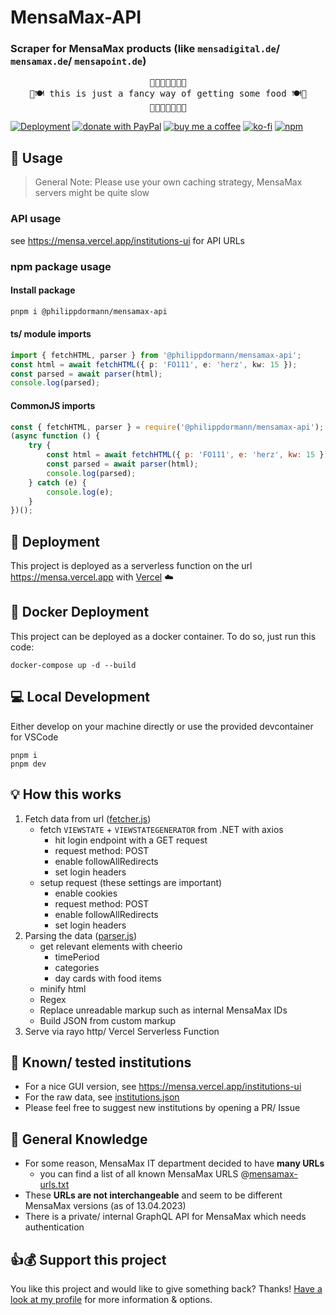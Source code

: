 # MensaMax-API

### Scraper for MensaMax products (like `mensadigital.de`/ `mensamax.de`/ `mensapoint.de`)

<pre style="text-align:center">
🍲🥘🥡🍛🍜🦐🥔
🍴🍽️ this is just a fancy way of getting some food 🍽️🍴
🍲🥘🥡🍛🍜🦐🥔
</pre>

[![Deployment](https://badgen.net/badge/Deployment/Vercel/black)](https://mensa.vercel.app) [![donate with PayPal](https://img.shields.io/badge/paypal-donate-yellow.svg)](https://paypal.me/philippdormann) [![buy me a coffee](https://img.shields.io/badge/buymeacoffee-donate-yellow.svg)](https://buymeacoffee.com/philippdormann) [![ko-fi](https://badgen.net/badge/ko-fi/donate/yellow)](https://ko-fi.com/V7V4I6I8) [![npm](https://img.shields.io/npm/dy/@philippdormann/mensamax-api?label=npm%20downloads)](https://www.npmjs.com/package/@philippdormann/mensamax-api)

## 🧐 Usage
> General Note: Please use your own caching strategy, MensaMax servers might be quite slow
### API usage
see <https://mensa.vercel.app/institutions-ui> for API URLs

### npm package usage
#### Install package
```bash
pnpm i @philippdormann/mensamax-api
```
#### ts/ module imports
```ts
import { fetchHTML, parser } from '@philippdormann/mensamax-api';
const html = await fetchHTML({ p: 'FO111', e: 'herz', kw: 15 });
const parsed = await parser(html);
console.log(parsed);
```
#### CommonJS imports
```js
const { fetchHTML, parser } = require('@philippdormann/mensamax-api');
(async function () {
	try {
		const html = await fetchHTML({ p: 'FO111', e: 'herz', kw: 15 });
		const parsed = await parser(html);
		console.log(parsed);
	} catch (e) {
		console.log(e);
	}
})();
```

## 🚀 Deployment
This project is deployed as a serverless function on the url <https://mensa.vercel.app> with [Vercel](https://vercel.com/) ☁️

## 🐳 Docker Deployment
This project can be deployed as a docker container.
To do so, just run this code:
```
docker-compose up -d --build
```

## 💻 Local Development
Either develop on your machine directly or use the provided devcontainer for VSCode
```
pnpm i
pnpm dev
```

## 💡 How this works
1. Fetch data from url ([fetcher.js](./api/fetcher.js))
   - fetch `VIEWSTATE` + `VIEWSTATEGENERATOR` from .NET with axios
     - hit login endpoint with a GET request
     - request method: POST
     - enable followAllRedirects
     - set login headers
   - setup request (these settings are important)
     - enable cookies
     - request method: POST
     - enable followAllRedirects
     - set login headers
2. Parsing the data ([parser.js](./api/parser.js))
    - get relevant elements with cheerio
      - timePeriod
      - categories
      - day cards with food items
    - minify html
    - Regex
    - Replace unreadable markup such as internal MensaMax IDs
    - Build JSON from custom markup
3. Serve via rayo http/ Vercel Serverless Function

## 🏫 Known/ tested institutions
- For a nice GUI version, see <https://mensa.vercel.app/institutions-ui>
- For the raw data, see [institutions.json](./institutions.json)
- Please feel free to suggest new institutions by opening a PR/ Issue

## 🧠 General Knowledge
- For some reason, MensaMax IT department decided to have **many URLs**
  - you can find a list of all known MensaMax URLS @[mensamax-urls.txt](./mensa-urls.txt)
- These **URLs are not interchangeable** and seem to be different MensaMax versions (as of 13.04.2023)
- There is a private/ internal GraphQL API for MensaMax which needs authentication

## 👍💰 Support this project
You like this project and would like to give something back?
Thanks! [Have a look at my profile](https://github.com/philippdormann) for more information & options.
